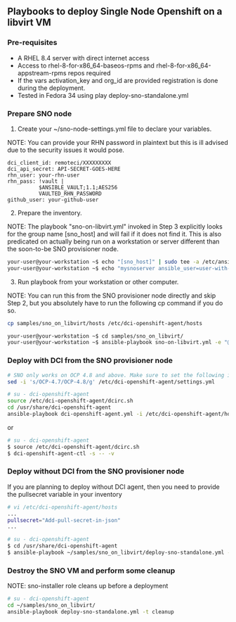 ## Playbooks to deploy Single Node Openshift on a libvirt VM

### Pre-requisites

- A RHEL 8.4 server with direct internet access
 - Access to rhel-8-for-x86_64-baseos-rpms and rhel-8-for-x86_64-appstream-rpms repos required
 - If the vars activation_key and org_id are provided registration is done during the deployment.
- Tested in Fedora 34 using play deploy-sno-standalone.yml


### Prepare SNO node

1. Create your ~/sno-node-settings.yml file to declare your variables.

NOTE: You can provide your RHN password in plaintext but this is ill advised due to the security issues it would pose.

```
dci_client_id: remoteci/XXXXXXXXX
dci_api_secret: API-SECRET-GOES-HERE
rhn_user: your-rhn-user
rhn_pass: !vault |
          $ANSIBLE_VAULT;1.1;AES256
          VAULTED_RHN_PASSWORD
github_user: your-github-user
```

2. Prepare the inventory.

NOTE: The playbook "sno-on-libvirt.yml" invoked in Step 3 explicitly looks for the group name [sno_host] and will fail if it does not find it.
This is also predicated on actually being run on a workstation or server different than the soon-to-be SNO provisioner node.

```bash
your-user@your-workstation ~$ echo "[sno_host]" | sudo tee -a /etc/ansible/hosts
your-user@your-workstation ~$ echo "mysnoserver ansible_user=user-with-sudo-priv ansible_host=some-server" | sudo tee -a /etc/ansible/hosts
```

3. Run playbook from your workstation or other computer.

NOTE: You can run this from the SNO provisioner node directly and skip Step 2, but you absolutely have to run the following cp command if you do so.
```bash
cp samples/sno_on_libvirt/hosts /etc/dci-openshift-agent/hosts
```

```bash
your-user@your-workstation ~$ cd samples/sno_on_libvirt/
your-user@your-workstation ~$ ansible-playbook sno-on-libvirt.yml -e "@~/sno-node-settings.yml" -i /etc/ansible/hosts --vault-password-file ~/.vault_secret
```


### Deploy with DCI from the SNO provisioner node

```bash
# SNO only works on OCP 4.8 and above. Make sure to set the following if using previous OCP version, will ensure DCI is set to use 4.8
sed -i 's/OCP-4.7/OCP-4.8/g' /etc/dci-openshift-agent/settings.yml

# su - dci-openshift-agent
source /etc/dci-openshift-agent/dcirc.sh
cd /usr/share/dci-openshift-agent
ansible-playbook dci-openshift-agent.yml -i /etc/dci-openshift-agent/hosts  -e "@/etc/dci-openshift-agent/settings.yml"
```

or

```bash
# su - dci-openshift-agent
$ source /etc/dci-openshift-agent/dcirc.sh
$ dci-openshift-agent-ctl -s -- -v
```

### Deploy without DCI from the SNO provisioner node

If you are planning to deploy without DCI agent, then you need to provide the pullsecret variable in your inventory
```bash
# vi /etc/dci-openshift-agent/hosts
...
pullsecret="Add-pull-secret-in-json"
...
```

```bash
# su - dci-openshift-agent
$ cd /usr/share/dci-openshift-agent
$ ansible-playbook ~/samples/sno_on_libvirt/deploy-sno-standalone.yml -i /etc/dci-openshift-agent/hosts
```

### Destroy the SNO VM and perform some cleanup
NOTE: sno-installer role cleans up before a deployment
```bash
# su - dci-openshift-agent
cd ~/samples/sno_on_libvirt/
ansible-playbook deploy-sno-standalone.yml -t cleanup
```
